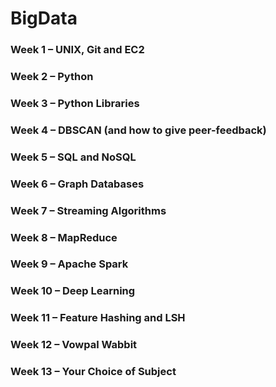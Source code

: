 # BigData

### Week 1 – UNIX, Git and EC2
### Week 2 – Python
### Week 3 – Python Libraries
### Week 4 – DBSCAN (and how to give peer-feedback)
### Week 5 – SQL and NoSQL
### Week 6 – Graph Databases
### Week 7 – Streaming Algorithms
### Week 8 – MapReduce
### Week 9 – Apache Spark
### Week 10 – Deep Learning
### Week 11 – Feature Hashing and LSH
### Week 12 – Vowpal Wabbit
### Week 13 – Your Choice of Subject
